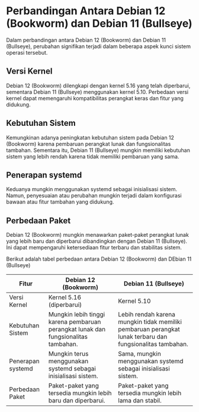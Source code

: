 # Perbandingan Antara Debian 12 (Bookworm) dan Debian 11 (Bullseye)

Dalam perbandingan antara Debian 12 (Bookworm) dan Debian 11 (Bullseye), perubahan signifikan terjadi dalam beberapa aspek kunci sistem operasi tersebut.

## Versi Kernel
Debian 12 (Bookworm) dilengkapi dengan kernel 5.16 yang telah diperbarui, sementara Debian 11 (Bullseye) menggunakan kernel 5.10. Perbedaan versi kernel dapat memengaruhi kompatibilitas perangkat keras dan fitur yang didukung.

## Kebutuhan Sistem
Kemungkinan adanya peningkatan kebutuhan sistem pada Debian 12 (Bookworm) karena pembaruan perangkat lunak dan fungsionalitas tambahan. Sementara itu, Debian 11 (Bullseye) mungkin memiliki kebutuhan sistem yang lebih rendah karena tidak memiliki pembaruan yang sama.

## Penerapan systemd
Keduanya mungkin menggunakan systemd sebagai inisialisasi sistem. Namun, penyesuaian atau perubahan mungkin terjadi dalam konfigurasi bawaan atau fitur tambahan yang didukung.

## Perbedaan Paket
Debian 12 (Bookworm) mungkin menawarkan paket-paket perangkat lunak yang lebih baru dan diperbarui dibandingkan dengan Debian 11 (Bullseye). Ini dapat mempengaruhi ketersediaan fitur terbaru dan stabilitas sistem.

Berikut adalah tabel perbedaan antara Debian 12 (Bookworm) dan DEbian 11 (Bullseye)



| Fitur            | Debian 12 (Bookworm)      | Debian 11 (Bullseye)     |
|------------------|---------------------------|--------------------------|
| Versi Kernel     | Kernel 5.16 (diperbarui)  | Kernel 5.10              |
| Kebutuhan Sistem | Mungkin lebih tinggi karena pembaruan perangkat lunak dan fungsionalitas tambahan. | Lebih rendah karena mungkin tidak memiliki pembaruan perangkat lunak terbaru dan fungsionalitas tambahan. |
| Penerapan systemd | Mungkin terus menggunakan systemd sebagai inisialisasi sistem. | Sama, mungkin menggunakan systemd sebagai inisialisasi sistem. |
| Perbedaan Paket  | Paket-paket yang tersedia mungkin lebih baru dan diperbarui. | Paket-paket yang tersedia mungkin lebih lama dan stabil. |
